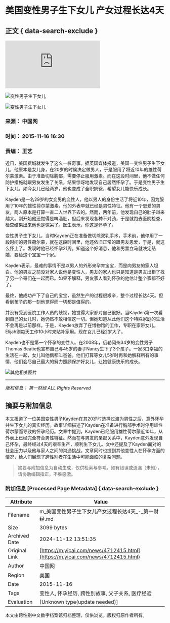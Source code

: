 # 美国变性男子生下女儿 产女过程长达4天

## 正文 { data-search-exclude }


![变性男子怀孕照](https://m.yicai.com/daohang.html)

![变性男子生下女儿](https://m.yicai.com/)

![变性男子生下女儿](https://m.yicai.com/search)

### 来源： 中国网
### 时间： 2015-11-16 16:30
### 责编： 王艺

近日，美国费城就发生了这么一桩奇事。据英国媒体报道，美国一变性男子生下女儿，他原本是女儿身，在20岁的时候决定做男人，于是服用了将近10年的雄性荷尔蒙激素。由于准备切除胸部，需要停止服用激素。而在这段时间里，他不做任何防护措施就跟男友发生了关系，结果惊讶地发现自己居然怀孕了。于是变性男子生下女儿，如今女儿已经两岁，他也变成了全职奶爸，希望女儿能快乐成长。

Kayden是一名29岁的女变男的变性人，他以男人的身份生活了将近10年，因为服用了10年的雄性荷尔蒙激素，他的外表早就已经是男性特征。他有一个恩爱的男友，两人原本是打算一直二人世界下去的。然而，两年前，他发现自己的肚子越来越大。刚开始他还觉得是啤酒肚，但后来发现各种不对劲，于是就跑去医院检查，检查结果出来他也是惊呆了。医生表示，你这是怀孕了。

变性男子生下女儿，当时Kayden正在准备做切除双乳手术，手术前，他停用了一段时间的男性荷尔蒙，就在这段时间里，他还依旧正常的跟男友恩爱，于是，就这么怀上了。发现时他已经怀孕21周。知道这个好消息，他和男票立马就决定结婚，要给这个宝宝一个家。

Kayden表示，最难的事情不是以男人的外形来孕育宝宝，而是向男友的家人坦白。他的男友之前没对家人说他是变性人，男友的家人也只是知道是男友出柜了找了另一个哥们在一起而已。如果不解释，男友家人看到怀孕的他估计整个家都不好了。

最终，他成功产下了自己的宝宝，虽然生产的过程很艰辛，整个过程长达4天。但看到孩子的那一刻他觉得而一切都是值得的。

并没有受到医院工作人员的歧视，她觉得大家都对自己很好。当Kayden第一次看到自己的女儿时，她仍然不敢相信这一切。但她知道从此他们这个特殊家庭的生活不会再是以前那样。于是，Kayden放弃了在博物馆的工作，专职在家带女儿，Elijah则每天工作10小时来贴补家用。现在女儿已经2岁大了。

Kayden也不是第一个怀孕的变性人。在2008年，俄勒冈州34岁的变性男子Thomas Beatie也宣布自己与45岁的妻子Nancy生下了3个孩子。一家3口幸福的生活在一起，女儿叫他俩都叫爸爸。他们打算等女儿5岁时再和她解释所有的事情，他们会尽自己最大的努力照顾保护好女儿，让她健康快乐的成长。

![其他相关图片](https://imgcdn.yicai.com/uppics/slides/2024/08/2f2b696677e24dfcddcf7997d7a9ee53.jpg)

--- 

*版权信息： 第一财经 ALL Rights Reserved*
<!-- tcd_original_link https://m.yicai.com/news/4712415.html -->
## 摘要与附加信息

<!-- tcd_abstract -->
本文报道了一位美国变性男子Kayden在其20岁时选择过渡为男性之后，意外怀孕并生下女儿的真实经历。故事详细描述了Kayden在准备进行胸部手术时停用雄性荷尔蒙而导致的怀孕经历。文章中提到，Kayden已经服用雄性荷尔蒙近10年，从外表上已经完全符合男性特征。然而在与男友的亲密关系中，Kayden意外发现自己怀孕，最终经过4天的艰辛生产，顺利生下女儿。文中还提及了Kayden面对的社会压力以及他与家人之间的沟通挑战。文章同时也提到其他变性人在怀孕方面的情况，给人们展现了跨性别者在生活中可能面临的复杂问题。
<!-- tcd_abstract_end -->

> 摘要与附加信息为自动生成，仅供检索与参考。如有错误或遗漏（未知），请协助编辑指正，不胜感激。

### 附加信息 [Processed Page Metadata] { data-search-exclude }

| Attribute       | Value                                  |
|-----------------|----------------------------------------|
| Filename        | m_美国变性男子生下女儿产女过程长达4天_-_第一财经.md                             |
| Size            | 3099 bytes                           |
| Archived Date   | 2024-11-12 13:51:35                             |
| Original Link   | [https://m.yicai.com/news/4712415.html](https://m.yicai.com/news/4712415.html)                       |
| Author          | 中国网                               |
| Region          | 美国                               |
| Date            | 2015-11-16                                 |
| Tags            | 变性人, 怀孕经历, 跨性别故事, 父子关系, 医疗经验                                 |
| Evaluation            | [Unknown type(update needed)]                                 |
<!-- tcd_table_end -->

本文由跨性别中文数字档案馆归档整理，仅供浏览。版权归原作者所有。
